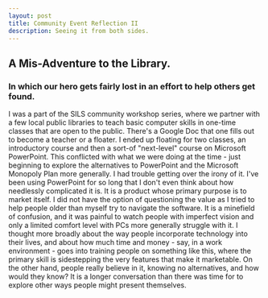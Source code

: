 ```yaml
---
layout: post
title: Community Event Reflection II
description: Seeing it from both sides.
---
```


## A Mis-Adventure to the Library.

### In which our hero gets fairly lost in an effort to help others get found.

I was a part of the SILS community workshop series, where we partner with a few local public libraries to 
teach basic computer skills in one-time classes that are open to the public. There's a Google Doc that one
fills out to become a teacher or a floater.
I ended up floating for two classes, an introductory course and then a sort-of "next-level" course on 
Microsoft PowerPoint.
This conflicted with what we were doing at the time - just beginning to explore the alternatives to
PowerPoint and the Microsoft Monopoly Plan more generally. I had trouble getting over the irony of it.
I've been using PowerPoint for so long that I don't even think about how needlessly complicated it is.
It is a product whose primary purpose is to market itself. I did not have the option of questioning the 
value as I tried to help people older than myself try to navigate the software. It is a minefield of 
confusion, and it was painful to watch people with imperfect vision and only a limited comfort level with 
PCs more generally struggle with it. I thought more broadly about the way people incorporate technology 
into their lives, and about how much time and money - say, in a work environment - goes into training people 
on something like this, where the primary skill is sidestepping the very features that make it marketable.
On the other hand, people really believe in it, knowing no alternatives, and how would they know? It is a longer
conversation than there was time for to explore other ways people might present themselves.
